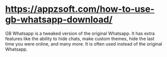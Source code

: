 # https://appzsoft.com/how-to-use-gb-whatsapp-download/
GB Whatsapp is a tweaked version of the original Whatsapp. It has extra features like the ability to hide chats, make custom themes, hide the last time you were online, and many more. It is often used instead of the original Whatsapp.
